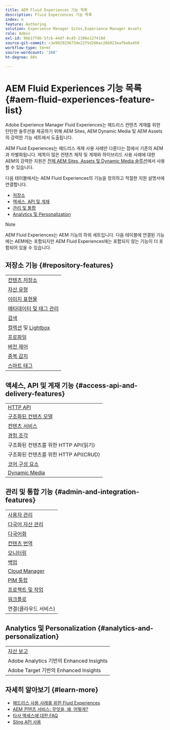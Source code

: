 ```yaml
---
title: AEM Fluid Experiences 기능 목록
description: Fluid Experiences 기능 목록
index: n
feature: Authoring
solution: Experience Manager Sites,Experience Manager Assets
role: Admin
exl-id: 9bb1ff8b-5fcb-44df-8c45-2306e127410d
source-git-commit: c3e9029236734e22f5d266ac26b923eafbe0a459
workflow-type: tm+mt
source-wordcount: '268'
ht-degree: 86%

---
```


# AEM Fluid Experiences 기능 목록{#aem-fluid-experiences-feature-list}

Adobe Experience Manager Fluid Experiences는 헤드리스 컨텐츠 게재를 위한 탄탄한 솔루션을 제공하기 위해 AEM Sites, AEM Dynamic Media 및 AEM Assets의 강력한 기능 세트에서 도출됩니다.

AEM Fluid Experiences는 헤드리스 게재 사용 사례만 다룬다는 점에서 기존의 AEM과 차별화됩니다. 제목이 많은 컨텐츠 제작 및 게재와 하이브리드 사용 사례에 대한 AEM의 강력한 지원은 [전체 AEM Sites, Assets 및 Dynamic Media 솔루션](https://experienceleague.adobe.com/docs/experience-manager-65-lts/user-guide/home.html)에서 사용할 수 있습니다.

다음 테이블에서는 AEM Fluid Experiences의 기능을 정의하고 적절한 지원 설명서에 연결합니다.

* [저장소](#repository-features)
* [액세스, API 및 게재](#access-api-and-delivery-features)
* [관리 및 통합](#admin-and-integration-features)
* [Analytics 및 Personalization](#analytics-and-personalization)

>[!NOTE]
>
>AEM Fluid Experiences는 AEM 기능의 하위 세트입니다. 다음 테이블에 연결된 기능에는 AEM에는 포함되지만 AEM Fluid Experiences에는 포함되지 않는 기능이 더 포함되어 있을 수 있습니다.

## 저장소 기능 {#repository-features}

|  |
|---|
| [컨텐츠 저장소](/help/assets/manage-assets.md) |
| [자산 유형](/help/assets/assets-formats.md) |
| [이미지 표현물](/help/assets/image-presets.md) |
| [메타데이터 및 태그 관리](/help/assets/metadata.md) |
| [검색](/help/assets/manage-assets.md) |
| [컬렉션](/help/assets/manage-assets.md) 및 [Lightbox](/help/assets/light-box.md) |
| [프로파일](/help/assets/processing-profiles.md) |
| [버전 제어](/help/assets/manage-assets.md) |
| [중복 감지](/help/assets/duplicate-detection.md) |
| [스마트 태그](/help/assets/enhanced-smart-tags.md) |

## 액세스, API 및 게재 기능 {#access-api-and-delivery-features}

|  |
|---|
| [HTTP API](/help/assets/mac-api-assets.md) |
| [구조화된 컨텐츠 모델](/help/assets/content-fragments/content-fragments.md) |
| [컨텐츠 서비스](https://experienceleague.adobe.com/docs/experience-manager-learn/getting-started-with-aem-headless/overview.html) |
| [경험 조각](/help/sites-authoring/experience-fragments.md) |
| 구조화된 컨텐츠를 위한 HTTP API(읽기) |
| 구조화된 컨텐츠를 위한 HTTP API(CRUD) |
| [코어 구성 요소](https://experienceleague.adobe.com/docs/experience-manager-core-components/using/introduction.html) |
| [Dynamic Media](/help/assets/dynamic-media.md) |

## 관리 및 통합 기능 {#admin-and-integration-features}

|  |
|---|
| [사용자 관리](/help/sites-administering/user-group-ac-admin.md) |
| [다국어 자산 관리](/help/assets/multilingual-assets.md) |
| [다국어화](/help/sites-developing/i18n.md) |
| [컨텐츠 번역](/help/sites-administering/translation.md) |
| [모니터링](/help/sites-deploying/monitoring-and-maintaining.md) |
| [백업](/help/sites-administering/backup-and-restore.md) |
| [Cloud Manager](https://experienceleague.adobe.com/docs/experience-manager-cloud-manager/content/introduction.html) |
| [PIM 통합](/help/sites-authoring/managing-product-information.md) |
| [프로젝트 및 작업](/help/sites-authoring/projects.md) |
| [워크플로](/help/sites-administering/workflows-starting.md) |
| 연결(클라우드 서비스) |

## Analytics 및 Personalization {#analytics-and-personalization}

|  |
|---|
| [자산 보고](/help/assets/asset-reports.md) |
| Adobe Analytics 기반의 Enhanced Insights |
| Adobe Target 기반의 Enhanced Insights |

## 자세히 알아보기 {#learn-more}

* [헤드리스 사용 사례를 위한 Fluid Experiences](https://experienceleague.adobe.com/docs/experience-manager-gems-events/gems/gems2017/aem-headless-usecases.html)
* [AEM 컨텐츠 서비스: 무엇을, 왜, 어떻게?](https://experienceleague.adobe.com/docs/experience-manager-learn/getting-started-with-aem-headless/content-services/overview.html)
* [타사 액세스에 대한 FAQ](https://experienceleague.adobe.com/docs/experience-manager-learn/getting-started-with-aem-headless/content-services/chapter-7.html)
* [Sling API 사용](https://experienceleague.adobe.com/docs/experience-manager-learn/getting-started-wknd-tutorial-develop/project-archetype/component-basics.html#sling-models)
